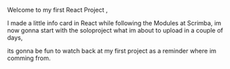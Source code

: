 Welcome to my first React Project ,

I made a little info card in React while following the Modules at Scrimba,
im now gonna start with the soloproject what im about to upload in a couple of days,

its gonna be fun to watch back at my first project as a reminder where im comming from.
